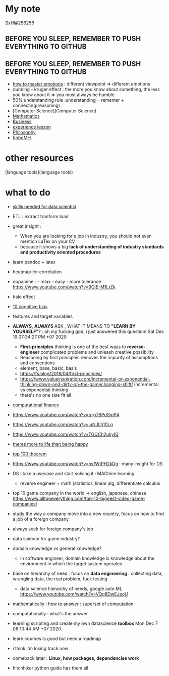 # My note
SxH@256256
## BEFORE YOU SLEEP, REMEMBER TO PUSH EVERYTHING TO GITHUB
## BEFORE YOU SLEEP, REMEMBER TO PUSH EVERYTHING TO GITHUB
- [how to master emotions](https://www.youtube.com/watch?v=QGQQ7pJQqHk) : different viewpoint => different emotions
- dunning - kruger effect : the more you know about something, the less you know about it => you must always be humble
- 50% understanding rule :understanding = rememer + connecting(reasoning)
- [Computer Science](Computer Science)
- [Mathematics](Mathematics)
- [Business](Business)
- [experience lesson](experience)
- [Philosophy](Philosophy)
- [hpbdMH](hpbdMH)

# other resources
[language tools](language tools)

# what to do
- [skills needed for data scientist](https://www.youtube.com/watch?v=em8nBc-zRaM)
- ETL : extract tranform load
- great insight :
    - When you are looking for a job in industry, you should not even mention LaTex on your CV
    - because it shows a big __lack of understanding of industry standards and productivity oriented procedures__
- learn pandoc + latex
- heatmap for correlation
- dopamine : - relax - easy - more tolerance https://www.youtube.com/watch?v=9QiE-M1LrZk 
- halo effect
- [10 cognitive bias](https://www.verywellmind.com/cognitive-biases-distort-thinking-2794763)
- features and target variables

- __ALWAYS__, __ALWAYS__ ASK , WHAT IT MEANS TO __"LEARN BY YOURSELF"__? : oh my fucking god, i just answered this question!  Sat Dec 19 07:34:27 PM +07 2020
    - __First-principles__ thinking is one of the best ways to __reverse-engineer__ complicated problems and unleash creative possibility
    - Reasoning by first principles removes the impurity of assumptions and conventions
    - element, base, basic, basis
    - https://fs.blog/2018/04/first-principles/
    - https://www.valueinspiration.com/incremental-or-exponential-thinking-down-and-dirty-on-the-gamechanging-shift/ incremental vs exponential thinking
    - there's no one size fit all

- [computational finance](https://en.wikipedia.org/wiki/Computational_finance)
- https://www.youtube.com/watch?v=q-g7BPdSmP4
- https://www.youtube.com/watch?v=iuNJLtj10Lg
- https://www.youtube.com/watch?v=TOQCh2ukyIQ
- [theres more to life than being happy](theres-more-to-life-than-being-happy)
- [top 100 theorem](http://pirate.shu.edu/~kahlnath/Top100.html)
- https://www.youtube.com/watch?v=hsfWtPH2kDg : many insight for DS
- DS : take a usecase and start solving it : MAChine learning 
    - reverse engineer + math (statistics, linear alg, differentiate calculus
- top 10 game company in the world -> english, japanese, chinese https://www.alltopeverything.com/top-10-biggest-video-game-companies/
- study the way a company move into a new country, focus on how to find a job of a foreign company
- always seek for foreign company's job
- data science for game industry?
- domain knowledge vs general knowledge?
    - in software engineer, domain knowledge is knowledge about the environment in which the target system operates 
- base on hierarchy of need : focus on __data engineering__ : collecting data, wrangling data, the real problem, fuck testing
    - data science hierarchy of needs, google auto ML https://www.youtube.com/watch?v=VQq8DwEJeoU
- mathematically : how to answer : superset of computation
- computationally : what's the answer
- learning scripting and create my own datascience __toolbox__ Mon Dec  7 08:10:44 AM +07 2020
- learn courses is good but need a roadmap
- i think i'm losing track now

- comeback later : __Linux, how packages, dependencies work__
- hitchhiker python guide has them all

